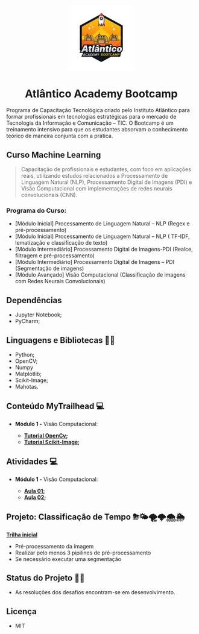 <p align="center"> 
<img src="https://github.com/andressagomes26/MachineLearning_AcademyBootcamp/blob/main/Atividades%20-Aula%2001/atlantico_bootcamp-main/BOOTCAMP.png" style="max-width: 35%;" "width:35%"> 
</p>

<h1 align="center">  Atlântico Academy Bootcamp </h1>

Programa de Capacitação Tecnológica criado pelo Instituto Atlântico para formar profissionais em tecnologias estratégicas para o mercado de Tecnologia da Informação e Comunicação – TIC. O Bootcamp é um treinamento intensivo para que os estudantes absorvam o conhecimento teórico de maneira conjunta com a prática.

## Curso Machine Learning 
> Capacitação de profissionais e estudantes, com foco em aplicações reais, utilizando estudos relacionados a Processamento de Linguagem Natural (NLP), Processamento Digital de Imagens (PDI) e Visão Computacional com implementações de redes neurais convolucionais (CNN).

### Programa do Curso:
* [Módulo Inicial] Processamento de Linguagem Natural – NLP (Regex e pré-processamento)
* [Módulo Inicial] Processamento de Linguagem Natural – NLP ( TF-IDF, lematização e classificação de texto)
* [Módulo Intermediário] Processamento Digital de Imagens-PDI (Realce, filtragem e pré-processamento)
* [Módulo Intermediário] Processamento Digital de Imagens – PDI (Segmentação de imagens)
* [Módulo Avançado] Visão Computacional (Classificação de imagens com Redes Neurais Convolucionais)

## Dependências
- Jupyter Notebook;
- PyCharm;

## Linguagens e Bibliotecas 🚀🚀

- Python;
- OpenCV;
- Numpy
- Matplotlib;
- Scikit-Image;
- Mahotas.

## Conteúdo MyTrailhead 💻

* **Módulo 1 -** Visão Computacional:

  - **[Tutorial OpenCv](https://github.com/andressagomes26/MachineLearning_AcademyBootcamp/blob/main/M%C3%B3dulo%201%20-%20Vis%C3%A3o%20Computacional/Tutorial_Opencv.ipynb);**
  - **[Tutorial Scikit-Image](https://github.com/andressagomes26/MachineLearning_AcademyBootcamp/blob/main/M%C3%B3dulo%201%20-%20Vis%C3%A3o%20Computacional/Tutorial_scikit-image.ipynb);**
  

## Atividades 💻

* **Módulo 1 -** Visão Computacional:

  - **[Aula 01](https://github.com/andressagomes26/MachineLearning_AcademyBootcamp/tree/main/Atividades%20-Aula%2001/atlantico_bootcamp-main/PDI/Aula_1);**
  - **[Aula 02](https://github.com/andressagomes26/MachineLearning_AcademyBootcamp/tree/main/Atividades%20-Aula%2001/atlantico_bootcamp-main/PDI/Aula_2);**
  
## Projeto: Classificação de Tempo ⛈🌤🌪🌩🌨🌦

**[Trilha inicial](https://github.com/andressagomes26/MachineLearning_AcademyBootcamp/tree/main/Trilha%20Inicial)**

  - Pré-processamento da imagem
  - Realizar pelo menos 3 pipilines de pré-processamento
  - Se necessário executar uma segmentação

## Status do Projeto 📆📌
- As resoluções dos desafios encontram-se em desenvolvimento.

## Licença
- MIT


